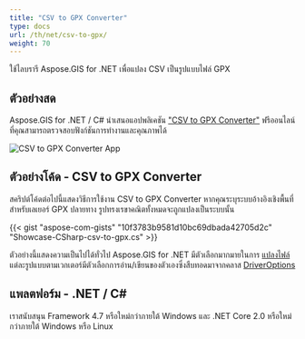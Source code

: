 ```yaml
---
title: "CSV to GPX Converter"
type: docs
url: /th/net/csv-to-gpx/
weight: 70
---
```


ใช้ไลบรารี Aspose.GIS for .NET เพื่อแปลง CSV เป็นรูปแบบไฟล์ GPX

## **ตัวอย่างสด**

Aspose.GIS for .NET / C# นำเสนอแอปพลิเคชัน ["CSV to GPX Converter"](https://products.aspose.app/gis/conversion/csv-to-gpx) ฟรีออนไลน์ ที่คุณสามารถตรวจสอบฟังก์ชันการทำงานและคุณภาพได้

![CSV to GPX Converter App](conversion.png)

## **ตัวอย่างโค้ด - CSV to GPX Converter**

สคริปต์โค้ดต่อไปนี้แสดงวิธีการใช้งาน CSV to GPX Converter หากคุณระบุระบบอ้างอิงเชิงพื้นที่สำหรับเลเยอร์ GPX ปลายทาง รูปทรงเรขาคณิตทั้งหมดจะถูกแปลงเป็นระบบนั้น

{{< gist "aspose-com-gists" "10f3783b9581d10bc69dbada42705d2c" "Showcase-CSharp-csv-to-gpx.cs" >}}

ตัวอย่างนี้แสดงความเป็นไปได้ทั่วไป Aspose.GIS for .NET มีตัวเลือกมากมายในการ [แปลงไฟล์](https://docs.aspose.com/gis/net/vector-layers/) แต่ละรูปแบบตามเวกเตอร์มีตัวเลือกการอ่าน/เขียนของตัวเองซึ่งสืบทอดมาจากคลาส [DriverOptions](https://reference.aspose.com/gis/net/aspose.gis/driveroptions)

## **แพลตฟอร์ม - .NET / C#**

เราสนับสนุน Framework 4.7 หรือใหม่กว่าภายใต้ Windows และ .NET Core 2.0 หรือใหม่กว่าภายใต้ Windows หรือ Linux
